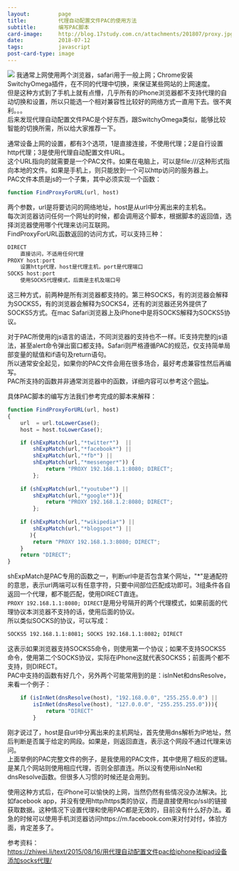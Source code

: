 ```yaml
---
layout:         page
title:          代理自动配置文件PAC的使用方法
subtitle:      	编写PAC脚本
card-image:		http://blog.17study.com.cn/attachments/201807/proxy.jpg
date:           2018-07-12
tags:           javascript
post-card-type: image
---
```

![](http://blog.17study.com.cn/attachments/201807/proxy.jpg)
我通常上网使用两个浏览器，safari用于一般上网；Chrome安装SwitchyOmega插件，在不同的代理中切换，来保证某些网站的上网速度。  
但是这种方式到了手机上就有点懵，几乎所有的iPhone浏览器都不支持代理的自动切换和设置，所以只能选一个相对兼容性比较好的网络方式一直用下去。很不爽利。。。  
后来发现代理自动配置文件PAC是个好东西，跟SwitchyOmega类似，能够比较智能的切换所需，所以给大家推荐一下。  

通常设备上网的设置，都有3个选项，1是直接连接，不使用代理；2是自行设置http代理；3是使用代理自动配置文件URL。  
这个URL指向的就需要是一个PAC文件。如果在电脑上，可以是file:///这种形式指向本地的文件。如果是手机上，则只能放到一个可以http访问的服务器上。  
PAC文件本质是js的一个子集，其中必须实现一个函数：
```js
function FindProxyForURL(url, host)
```
两个参数，url是将要访问的网络地址，host是从url中分离出来的主机名。  
每次浏览器访问任何一个网址的时候，都会调用这个脚本，根据脚本的返回值，选择浏览器使用哪个代理来访问互联网。  
FindProxyForURL函数返回的访问方式，可以支持三种：  
```js
DIRECT
	直接访问，不适用任何代理
PROXY host:port
	设置http代理，host是代理主机，port是代理端口
SOCKS host:port
	使用SOCKS代理模式，后面是主机及端口号
```
这三种方式，前两种是所有浏览器都支持的。第三种SOCKS，有的浏览器会解释为SOCKS5，有的浏览器会解释为SOCKS4，还有的浏览器还另外提供了SOCKS5方式。在mac Safari浏览器上及iPhone中是将SOCKS解释为SOCKS5协议。  

对于PAC所使用的js语言的语法，不同浏览器的支持也不一样。IE支持完整的js语法，甚至alert命令弹出窗口都支持。Safari则严格遵循PAC的规范，仅支持简单局部变量的赋值和if语句及return语句。  
所以通常安全起见，如果你的PAC文件会用在很多场合，最好考虑兼容性然后再编写。  
PAC所支持的函数并非通常浏览器中的函数，详细内容可以参考这个[网址](http://findproxyforurl.com/pac-functions/)。

具体PAC脚本的编写方法我们参考完成的脚本来解释：  
```js
function FindProxyForURL(url, host)
{
    url  = url.toLowerCase();
    host = host.toLowerCase();

    if (shExpMatch(url,"*twitter*")  ||
        shExpMatch(url,"*facebook*") ||
        shExpMatch(url,"*fb*") ||
        shExpMatch(url,"*messenger*")) {
	        return "PROXY 192.168.1.1:8080; DIRECT";
		};
	
    if (shExpMatch(url,"*youtube*") ||
        shExpMatch(url,"*google*")){
	        return "PROXY 192.168.1.2:8080; DIRECT";
		};
		
    if (shExpMatch(url,"*wikipedia*") ||
        shExpMatch(url,"*blogspot*") ||
       ){
        return "PROXY 192.168.1.3:8080; DIRECT";
    }
    return "DIRECT";
}
```

shExpMatch是PAC专用的函数之一，判断url中是否包含某个网址，"*"是通配符的意思，表示url两端可以有任意字符，只要中间部位匹配成功即可。3组条件各自返回一个代理，都不能匹配，使用DIRECT直连。  
`PROXY 192.168.1.1:8080; DIRECT`是用分号隔开的两个代理模式，如果前面的代理协议本浏览器不支持的话，使用后面的协议。  
所以类似SOCKS的协议，可以写成：  
```bash
SOCKS5 192.168.1.1:8081; SOCKS 192.168.1.1:8082; DIRECT
```
这表示如果浏览器支持SOCKS5命令，则使用第一个协议；如果不支持SOCKS5命令，使用第二个SOCKS协议，实际在iPhone这就代表SOCKS5；前面两个都不支持，则DIRECT。  
PAC中支持的函数有好几个，另外两个可能常用到的是：isInNet和dnsResolve，来看一个例子：  
```js
	if (isInNet(dnsResolve(host), "192.168.0.0", "255.255.0.0") ||
        isInNet(dnsResolve(host), "127.0.0.0", "255.255.255.0"))){
			return "DIRECT"
		}
```
刚才说过了，host是自url中分离出来的主机网址，首先使用dns解析为IP地址，然后判断是否属于给定的网段。如果是，则返回直连，表示这个网段不通过代理来访问。  
上面举例的PAC完整文件的例子，是我使用的PAC文件，其中使用了相反的逻辑。是某几个网站则使用相应代理，否则全部直连。所以没有使用isInNet和dnsResolve函数。但很多人习惯的时候还是会用到。  

使用这种方式后，在iPhone可以愉快的上网，当然仍然有些情况没办法解决。比如facebook app，并没有使用http/https类的协议，而是直接使用tcp/ssl的链接获取数据。这种情况下设置代理和使用PAC都是无效的，目前没有什么好办法。着急的时候可以使用手机浏览器访问https://m.facebook.com来对付对付，体验方面，肯定差多了。  

参考资料：  
<https://zhiwei.li/text/2015/08/16/用代理自动配置文件pac给iphone和ipad设备添加socks代理/>



